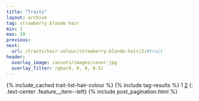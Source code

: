 ```yaml
---
title: "Traits"
layout: archive
tag: strawberry blonde hair
min: 1
max: 20
previous:
next:
  url: /traits/hair-colour/strawberry-blonde-hair/2/#trait
header:
  overlay_image: /assets/images/cover.jpg
  overlay_filter: rgba(0, 0, 0, 0.5)
---
```

{% include_cached trait-list-hair-colour %}
{% include tag-results %}
1 [2](/traits/hair-colour/strawberry-blonde-hair/2/#trait) 
{: .text-center .feature__item--left}
{% include post_pagination.html %}
